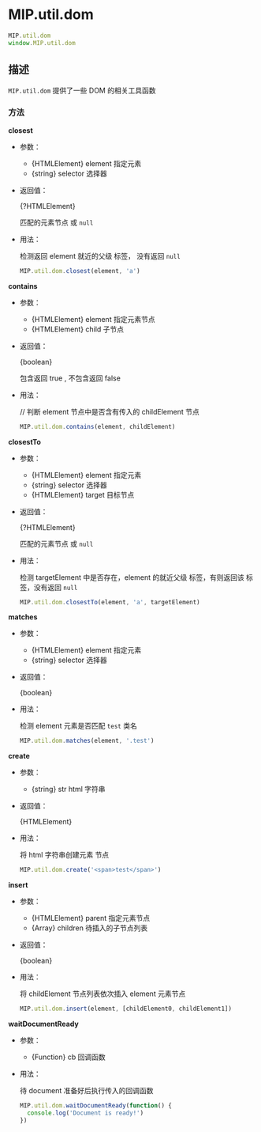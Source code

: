 # MIP.util.dom

```javascript
MIP.util.dom
window.MIP.util.dom
```

## 描述

`MIP.util.dom` 提供了一些 DOM 的相关工具函数


### 方法

**closest**
- 参数：
  - {HTMLElement} element 指定元素
  - {string} selector 选择器
- 返回值：

	{?HTMLElement}
	
	匹配的元素节点 或 `null`

- 用法：

  检测返回 element 就近的父级 <a> 标签， 没有返回 `null`

  ```javascript
  MIP.util.dom.closest(element, 'a')
  ```
  
 **contains**
- 参数：
  - {HTMLElement} element 指定元素节点
  - {HTMLElement} child 子节点
- 返回值：

	{boolean}
	
	包含返回 true , 不包含返回 false

- 用法：

  // 判断 element 节点中是否含有传入的 childElement 节点

  ```javascript
  MIP.util.dom.contains(element, childElement)
  ```
 
 **closestTo**
- 参数：
  - {HTMLElement} element 指定元素
  - {string} selector 选择器
  - {HTMLElement} target 目标节点
- 返回值：

	{?HTMLElement}
	
	匹配的元素节点 或 `null`

- 用法：

  检测 targetElement 中是否存在，element 的就近父级 <a> 标签，有则返回该 <a>标签，没有返回 `null`

  ```javascript
  MIP.util.dom.closestTo(element, 'a', targetElement)
  ```
 
 **matches**
- 参数：
  - {HTMLElement} element 指定元素
  - {string} selector 选择器
- 返回值：

	{boolean}

- 用法：

  检测 element 元素是否匹配 `test` 类名

  ```javascript
  MIP.util.dom.matches(element, '.test')
  ```

 **create**
- 参数：
  - {string} str html 字符串
- 返回值：

  {HTMLElement}

- 用法：

  将 html 字符串创建元素 <span> 节点

  ```javascript
  MIP.util.dom.create('<span>test</span>')
  ```

 **insert**
- 参数：
  - {HTMLElement} parent 指定元素节点
  - {Array} children 待插入的子节点列表
- 返回值：

  {boolean}

- 用法：

  将 childElement 节点列表依次插入 element 元素节点

  ```javascript
  MIP.util.dom.insert(element, [childElement0, childElement1])
  ```

 **waitDocumentReady**
- 参数：
  - {Function} cb 回调函数

- 用法：

  待 document 准备好后执行传入的回调函数

  ```javascript
  MIP.util.dom.waitDocumentReady(function() {
    console.log('Document is ready!')
  })
  ```




